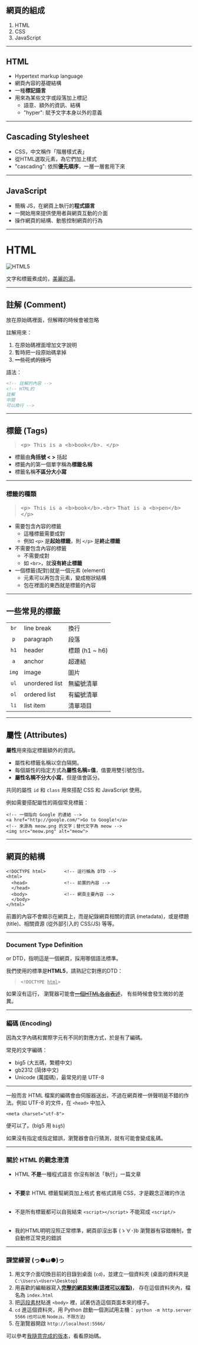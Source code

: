 <!-- .slide: class="sparse" -->
## 網頁的組成
1. HTML
2. CSS
3. JavaScript

---

## HTML
  * Hypertext markup language
  * 網頁內容的基礎結構
  * 一種**標記語言**
  * 用來為某些文字或段落加上標記
    * 語意、額外的資訊、結構
    * "hyper": 賦予文字本身以外的意義

---

## Cascading Stylesheet
  * CSS，中文稱作「階層樣式表」
  * 從HTML選取元素，為它們加上樣式
  * "cascading": 依照**優先順序**，一層一層套用下來

---

## JavaScript
  * 簡稱 JS，在網頁上執行的**程式語言**
  * 一開始用來提供使用者與網頁互動的介面
  * 操作網頁的結構、動態控制網頁的行為

------

# HTML

![HTML5](https://upload.wikimedia.org/wikipedia/commons/6/61/HTML5_logo_and_wordmark.svg)  <!-- .element: width="240" style="padding: 20px" -->

文字和標籤煮成的，[美麗的湯](https://pypi.python.org/pypi/beautifulsoup4)。

---

## 註解 (Comment)
放在原始碼裡面，但解釋的時候會被忽略

註解用來：

1. 在原始碼裡面增加文字說明
2. 暫時把一段原始碼拿掉
3. ~~一些花式的技巧~~

語法：
```html
<!-- 註解的內容 -->
<!-- HTML的
註解
中間
可以換行 -->
```

---

## 標籤 (Tags)

> <big>`<p> This is a <b>book</b>. </p>`</big>  <!-- .element: style="font-style: normal" -->

* 標籤由**角括號 &lt; &gt;** 括起
* 標籤內的第一個單字稱為**標籤名稱**
* 標籤名稱**不區分大小寫**

---

### 標籤的種類

> <big>`<p> This is a <b>book</b>.<br>`
> `That is a <b>pen</b></p>`</big>  <!-- .element: style="font-style: normal" -->

* 需要包含內容的標籤
  * 這種標籤需要成對
  * 例如 `<p>` 是**起始標籤**，則 `</p>` 是**終止標籤**
* 不需要包含內容的標籤
  * 不需要成對
  * 如 `<br>`，就**沒有終止標籤**
* 一個標籤(配對)就是一個元素 (element)
  * 元素可以再包含元素，變成樹狀結構
  * 包在裡面的東西就是標籤的內容

---

## 一些常見的標籤

| | | |
| :---: | -------------- | - |
| `br`  | line break     | 換行 |
| `p`   | paragraph      | 段落 |
| `h1`  | header         | 標題 (h1 ~ h6) |
| `a`   | anchor         | 超連結 |
| `img` | image          | 圖片 |
| `ul`  | unordered list | 無編號清單 |
| `ol`  | ordered list   | 有編號清單 |
| `li`  | list item      | 清單項目 |

---

## 屬性 (Attributes)
**屬性**用來指定標籤額外的資訊。

* 屬性和標籤名稱以空白隔開。
* 每個屬性的指定方式為**屬性名稱=值**，值要用雙引號包住。
* **屬性名稱不分大小寫**，但是值會區分。

共同的屬性 `id` 和 `class` 用來搭配 CSS 和 JavaScript 使用。

例如需要搭配屬性的兩個常見標籤：

```
<!-- 一個指向 Google 的連結 -->
<a href="http://google.com/">Go to Google!</a>
<!-- 來源為 meow.png 的文字；替代文字為 meow -->
<img src="meow.png" alt="meow">
```

------

## 網頁的結構
```
<!DOCTYPE html>       <!-- 這行稱為 DTD -->
<html>
  <head>              <!-- 前置的內容 -->
  </head>
  <body>              <!-- 網頁主要內容 -->
  </body>
</html>
```

前置的內容不會顯示在網頁上，而是紀錄網頁相關的資訊 (metadata)，或是標題 (title)、相關資源 (從外部引入的 CSS/JS) 等等。

---

### Document Type Definition
or DTD，指明這是一個網頁，採用哪個語法標準。

我們使用的標準是**HTML5**，請熟記它對應的DTD：

> <code>&lt;!DOCTYPE <u>html</u>&gt;</code>  <!-- .element: style="font-style: normal" -->

如果沒有這行，
瀏覽器可能會[~~一個HTML各自表述~~](https://zh.wikipedia.org/wiki/%E6%80%AA%E5%BC%82%E6%A8%A1%E5%BC%8F)，
有些時候會發生微妙的差異。

---

### 編碼 (Encoding)
因為文字內碼和實際字元有不同的對應方式，於是有了編碼。

常見的文字編碼：

* big5 (大五碼，繁體中文)
* gb2312 (简体中文)
* Unicode (萬國碼)，最常見的是 UTF-8

---

一般而言 HTML 檔案的編碼會由伺服器送出，不過在網頁裡一併聲明是不錯的作法。例如 UTF-8 的文件，在 `<head>` 中加入

```
<meta charset="utf-8">
```

便可以了。(big5 用 `big5`)

如果沒有指定或指定錯誤，瀏覽器會自行猜測，就有可能會變成亂碼。

---

### 關於 HTML 的觀念澄清

  * HTML **不是**一種程式語言
    你沒有辦法「執行」一篇文章<br>&nbsp;
  <!-- .element: class="fragment" data-fragment-index="1" -->

  * **不要**拿 HTML 標籤幫網頁加上格式
    套格式請用 CSS，才是觀念正確的作法<br>&nbsp;
  <!-- .element: class="fragment" data-fragment-index="2" -->

  * 不是所有標籤都可以自我結束
    `<script></script>` 不能寫成 `<script/>`<br>&nbsp;
  <!-- .element: class="fragment" data-fragment-index="3" -->

  * 我的HTML明明沒照正常標準，網頁卻沒出事 (ゝ∀･)b
    瀏覽器有容錯機制，會自動修正常見的錯誤
  <!-- .element: class="fragment" data-fragment-index="4" -->

---

<!-- .slide: class="sparse" -->
### 課堂練習 (っ●ω●)っ

1. 用文字介面切換目前的目錄到桌面 (`cd`)，並建立一個資料夾
   (桌面的資料夾是 `C:\Users\<User>\Desktop`)
2. 用喜歡的編輯器寫入[**完整的網頁架構(這裡可以複製)**](content/assets/boilerplate.html)，
   存在這個資料夾內，檔名為 `index.html`
3. 把[這段素材](content/material/meow-meow.txt)貼進 `<body>` 裡，試著仿造這個頁面本來的樣子。
3. `cd` 進這個資料夾，用 Python 啟動一個測試用主機：
   `python -m http.server 5566`
   <small>(也可以用 Node.js，不限方法)</small>
4. 在瀏覽器開啟 `http://localhost:5566/`

可以參考[我隨意完成的版本](content/material/meow-meow-demo.html)，看看原始碼。
